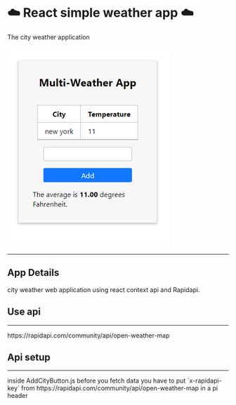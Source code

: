 # ☁️ React simple weather app ☁️

The city weather application

<img src="https://github.com/bestculling/context-api-basic/blob/main/screenshort.PNG" />
<hr />

## App Details 
city weather web application using react context api and Rapidapi.

## Use api

<hr />
https://rapidapi.com/community/api/open-weather-map


## Api setup
<hr />
inside AddCityButton.js before you fetch data you have to put `x-rapidapi-key` from https://rapidapi.com/community/api/open-weather-map in a
pi  header
